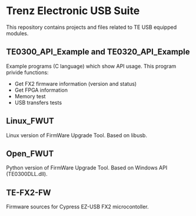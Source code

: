 ﻿# Trenz Electronic USB Suite
This repository contains projects and files related to TE USB equipped modules.

## TE0300_API_Example and TE0320_API_Example
Example programs (C language) which show API usage. 
This program privide functions:

* Get FX2 firmware information (version and status)
* Get FPGA information
* Memory test
* USB transfers tests 

## Linux_FWUT
Linux version of FirmWare Upgrade Tool. Based on libusb.

## Open_FWUT
Python version of FirmWare Upgrade Tool. Based on Windows API (TE0300DLL.dll).

## TE-FX2-FW
Firmware sources for Cypress EZ-USB FX2 microcontoller.
